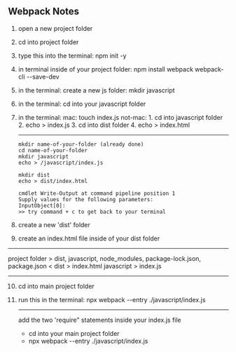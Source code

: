 ## Webpack Notes
1.  open a new project folder
2.  cd into project folder
3.  type this into the terminal: npm init -y
4.  in terminal inside of your project folder: npm install webpack webpack-cli --save-dev
5.  in the terminal:
    create a new js folder:
    mkdir javascript
6.  in the terminal: cd into your javascript folder
7.  in the terminal:
    mac: touch index.js
    not-mac: 1. cd into javascript folder 2. echo > index.js 3. cd into dist folder 4. echo > index.html

    ***

        mkdir name-of-your-folder (already done)
        cd name-of-your-folder
        mkdir javascript
        echo > /javascript/index.js

        mkdir dist
        echo > dist/index.html

        cmdlet Write-Output at command pipeline position 1
        Supply values for the following parameters:
        InputObject[0]:
        >> try command + c to get back to your terminal

8.  create a new 'dist' folder
9.  create an index.html file inside of your dist folder

---

project folder > dist, javascript, node_modules, package-lock.json, package.json <
dist > index.html
javascript > index.js

---

10. cd into main project folder
11. run this in the terminal:
    npx webpack --entry ./javascript/index.js

    ***

    add the two 'require" statements inside your index.js file

    - cd into your main project folder
    - npx webpack --entry ./javascript/index.js
